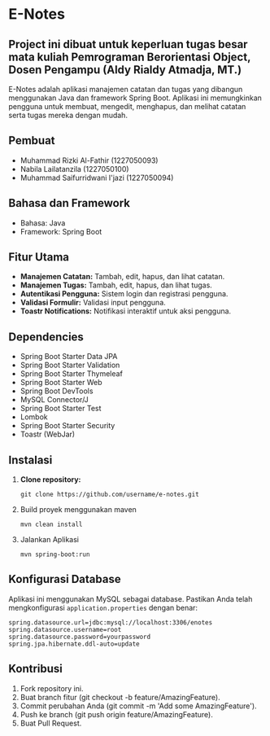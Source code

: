 # E-Notes
## Project ini dibuat untuk keperluan tugas besar mata kuliah Pemrograman Berorientasi Object, Dosen Pengampu (Aldy Rialdy Atmadja, MT.)

E-Notes adalah aplikasi manajemen catatan dan tugas yang dibangun menggunakan Java dan framework Spring Boot. Aplikasi ini memungkinkan pengguna untuk membuat, mengedit, menghapus, dan melihat catatan serta tugas mereka dengan mudah.

## Pembuat
- Muhammad Rizki Al-Fathir (1227050093)
- Nabila Lailatanzila (1227050100)
- Muhammad Saifurridwani I'jazi (1227050094)

## Bahasa dan Framework
- Bahasa: Java
- Framework: Spring Boot

## Fitur Utama
- **Manajemen Catatan:** Tambah, edit, hapus, dan lihat catatan.
- **Manajemen Tugas:** Tambah, edit, hapus, dan lihat tugas.
- **Autentikasi Pengguna:** Sistem login dan registrasi pengguna.
- **Validasi Formulir:** Validasi input pengguna.
- **Toastr Notifications:** Notifikasi interaktif untuk aksi pengguna.

## Dependencies
- Spring Boot Starter Data JPA
- Spring Boot Starter Validation
- Spring Boot Starter Thymeleaf
- Spring Boot Starter Web
- Spring Boot DevTools
- MySQL Connector/J
- Spring Boot Starter Test
- Lombok
- Spring Boot Starter Security
- Toastr (WebJar)

## Instalasi
1. **Clone repository:**
   ```
   git clone https://github.com/username/e-notes.git
   ```
2. Build proyek menggunakan maven
   ```
   mvn clean install
   ```
3. Jalankan Aplikasi
   ```
   mvn spring-boot:run
   ```
## Konfigurasi Database
Aplikasi ini menggunakan MySQL sebagai database. Pastikan Anda telah mengkonfigurasi `application.properties` dengan benar:
```
spring.datasource.url=jdbc:mysql://localhost:3306/enotes
spring.datasource.username=root
spring.datasource.password=yourpassword
spring.jpa.hibernate.ddl-auto=update
```
## Kontribusi
1. Fork repository ini.
2. Buat branch fitur (git checkout -b feature/AmazingFeature).
3. Commit perubahan Anda (git commit -m 'Add some AmazingFeature').
4. Push ke branch (git push origin feature/AmazingFeature).
5. Buat Pull Request.

   
